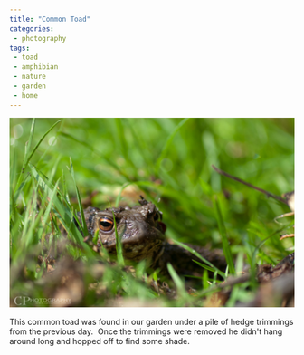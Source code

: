 ```yaml
---
title: "Common Toad"
categories:
 - photography
tags:
 - toad
 - amphibian
 - nature
 - garden
 - home
---
```


<img class="padded center"
		alt="Common Toad"
		src="/images/2012-02-29-common-toad/DSC_0076.jpg" />

This common toad was found in our garden under a pile of hedge trimmings from the previous day.  Once the trimmings were removed he didn't hang around long and hopped off to find some shade.

